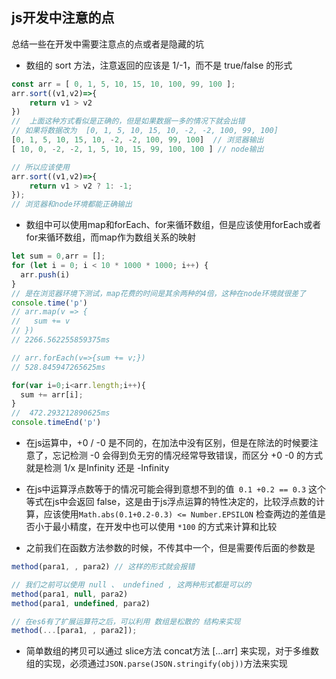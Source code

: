 ## js开发中注意的点
总结一些在开发中需要注意点的点或者是隐藏的坑

- 数组的 sort 方法，注意返回的应该是 1/-1，而不是 true/false 的形式
```js
const arr = [ 0, 1, 5, 10, 15, 10, 100, 99, 100 ];
arr.sort((v1,v2)=>{
    return v1 > v2
})
//  上面这种方式看似是正确的，但是如果数据一多的情况下就会出错
// 如果将数据改为  [0, 1, 5, 10, 15, 10, -2, -2, 100, 99, 100]
[0, 1, 5, 10, 15, 10, -2, -2, 100, 99, 100]  // 浏览器输出
[ 10, 0, -2, -2, 1, 5, 10, 15, 99, 100, 100 ] // node输出

// 所以应该使用
arr.sort((v1,v2)=>{
    return v1 > v2 ? 1: -1;
});
// 浏览器和node环境都能正确输出
```

- 数组中可以使用map和forEach、for来循环数组，但是应该使用forEach或者for来循环数组，而map作为数组关系的映射
```js
let sum = 0,arr = [];
for (let i = 0; i < 10 * 1000 * 1000; i++) {
  arr.push(i)
}
// 是在浏览器环境下测试，map花费的时间是其余两种的4倍，这种在node环境就很差了
console.time('p')
// arr.map(v => {
//   sum += v
// })
// 2266.562255859375ms

// arr.forEach(v=>{sum += v;})
// 528.845947265625ms

for(var i=0;i<arr.length;i++){
  sum += arr[i];
}
//  472.293212890625ms
console.timeEnd('p')
```

- 在js运算中，+0 / -0 是不同的，在加法中没有区别，但是在除法的时候要注意了，忘记检测 -0 会得到负无穷的情况经常导致错误，而区分 +0 -0 的方式就是检测 1/x 是Infinity  还是 -Infinity
- 在js中运算浮点数等于的情况可能会得到意想不到的值` 0.1 +0.2 == 0.3` 这个等式在js中会返回 false，这是由于js浮点运算的特性决定的，比较浮点数的计算，应该使用`Math.abs(0.1+0.2-0.3) <= Number.EPSILON` 检查两边的差值是否小于最小精度，在开发中也可以使用 `*100` 的方式来计算和比较

- 之前我们在函数方法参数的时候，不传其中一个，但是需要传后面的参数是
```js
method(para1, , para2) // 这样的形式就会报错

// 我们之前可以使用 null 、 undefined , 这两种形式都是可以的
method(para1, null, para2)  
method(para1, undefined, para2)

// 在es6有了扩展运算符之后，可以利用 数组是松散的 结构来实现
method(...[para1, , para2]);  
```

- 简单数组的拷贝可以通过 slice方法 concat方法 [...arr] 来实现，对于多维数组的实现，必须通过`JSON.parse(JSON.stringify(obj))`方法来实现